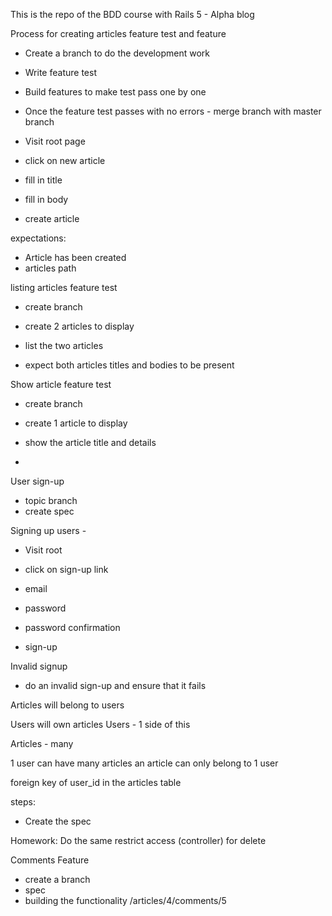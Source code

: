 This is the repo of the BDD course with Rails 5 - Alpha blog

Process for creating articles feature test and feature

- Create a branch to do the development work
- Write feature test
- Build features to make test pass one by one
- Once the feature test passes with no errors - merge branch with master branch


- Visit root page
- click on new article
- fill in title
- fill in body
- create article

expectations:
- Article has been created
- articles path


listing articles feature test

- create branch
- create 2 articles to display

- list the two articles

- expect both articles titles and bodies to be present

Show article feature test

- create branch
- create 1 article to display

- show the article title and details
- 
User sign-up

- topic branch
- create spec

Signing up users -
- Visit root
- click on sign-up link
- email
- password
- password confirmation

- sign-up

Invalid signup

- do an invalid sign-up and ensure that it fails


Articles will belong to users

Users will own articles
Users - 1 side of this

Articles - many

1 user can have many articles
an article can only belong to 1 user

foreign key of user_id in the articles table

steps:

- Create the spec

Homework: Do the same restrict access (controller) for delete

Comments Feature

- create a branch
- spec
- building the functionality
/articles/4/comments/5